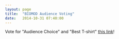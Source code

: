 ```yaml
---
layout: page
title:  "BIOMOD Audience Voting"
date:   2014-10-31 07:40:00
---
```


Vote for "Audience Choice" and "Best T-shirt" [this link](https://biomod.wufoo.com/forms/biomod-2014-audience-choice-best-tshirt-award/)!
